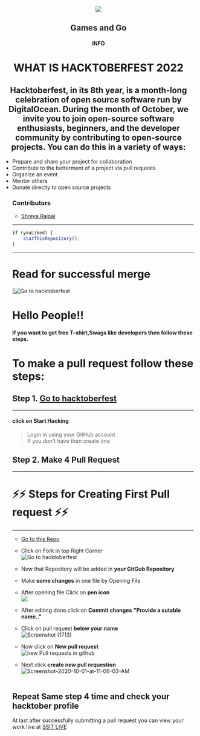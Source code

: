 <p align="center">
    <img src="https://technologyandsociety.org/wp-content/uploads/Logo-Color-1.jpg" />
    <h2 align="center">Games and Go</h2>
    <h4 align="center">INFO</h4>
</p>

<p align="center">
	<h1 align="center"> WHAT IS HACKTOBERFEST 2022</h1>
	<h2 align="center">Hacktoberfest, in its 8th year, is a month-long celebration of open source software run by DigitalOcean. During the month of October, we invite you to join open-source software enthusiasts, beginners, and the developer community by contributing to open-source projects. You can do this in a variety of ways:</h2>
	<ul>
	<li>Prepare and share your project for collaboration</li>
	<li>Contribute to the betterment of a project via pull requests</li>
	<li>Organize an event
</li>
	<li>Mentor others
</li>
	<li>Donate directly to open source projects</li>

### Contributors

- [ Shreya Rajpal ](https://github.com/Shreyaar12)




---

```javascript
if (youLiked) {
	starThisRepository();
}
```

---

# Read for successful merge

[![Go to hacktoberfest](https://blog.tooljet.com/content/images/2022/09/Screenshot-2022-09-27-at-08.03.21.png) <br/>
# Hello People!!  <br/>
#### If you want to get free **T-shirt,Swags** like **developers** then follow these steps.  <br/>
# To make a pull request follow these steps: <br/>
## Step 1. [Go to hacktoberfest](https://hacktoberfest.digitalocean.com) <br/>
---
#### click on **Start Hacking**  <br/>
>   Login in using your GitHub account <br/> 
>   If you don't have then create one <br/>
## Step 2. Make **4 Pull Request** <br/>
___
# ⚡⚡ Steps for Creating First Pull request ⚡⚡ <br/>
---
* [Go to this Repo](https://github.com/DPrinceKumar/HacktoberFest2020.git) <br/>
* Click on Fork in top Right Corner <br/>
![Go to hacktoberfest](https://github-images.s3.amazonaws.com/help/bootcamp/Bootcamp-Fork.png) <br/>
* Now that Repository will be added in **your GitGub Repository** <br/>
* Make **some changes** in one file by Opening File <br/>
* After opening file Click on **pen icon**  <br/>
![](https://docs.github.com/assets/images/help/repository/edit-file-edit-button.png) <br/>
* After editing done click on **Commit changes** **"Provide a sutable name.."** <br/>
* Click on pull request **below your name**  <br/>
![Screenshot (1713)](https://user-images.githubusercontent.com/91542376/193469378-dbe58d81-66da-4b6c-8fab-a0453453f7cf.png)


* Now click on **New pull request**   <br/>
<img src="https://i.ibb.co/YTYXSnk/new-Pull-requests-in-github.png" alt="new Pull requests in github" border="0"></a>  <br/>
* Next click **create new pull requestion**  <br/>
<img src="https://i.ibb.co/DVjgKQG/Screenshot-2020-10-01-at-11-06-03-AM.png" alt="Screenshot-2020-10-01-at-11-06-03-AM" border="0"></a>  <br/>
  <br/>
## Repeat Same step 4 time and check your hacktober profile  <br/>
At last after successfully submitting a pull request you can view your work live at <a href="https://games.ieeessitvit.tech/">SSIT LIVE </a>
